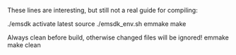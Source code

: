 These lines are interesting, but still not a real guide for compiling:

./emsdk activate latest
source ./emsdk_env.sh
emmake make

Always clean before build, otherwise changed files will be ignored!
emmake make clean